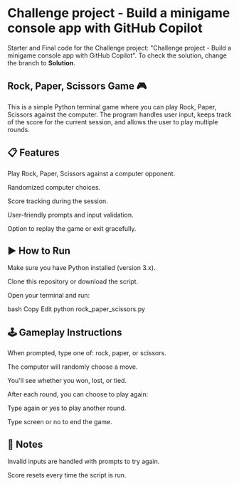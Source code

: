 # Challenge project - Build a minigame console app with GitHub Copilot

Starter and Final code for the Challenge project: "Challenge project - Build a minigame console app with GitHub Copilot". To check the solution, change the branch to **Solution**.

## Rock, Paper, Scissors Game 🎮
This is a simple Python terminal game where you can play Rock, Paper, Scissors against the computer. The program handles user input, keeps track of the score for the current session, and allows the user to play multiple rounds.

## 📋 Features
Play Rock, Paper, Scissors against a computer opponent.

Randomized computer choices.

Score tracking during the session.

User-friendly prompts and input validation.

Option to replay the game or exit gracefully.

## ▶️ How to Run
Make sure you have Python installed (version 3.x).

Clone this repository or download the script.

Open your terminal and run:

bash
Copy
Edit
python rock_paper_scissors.py
## 🕹️ Gameplay Instructions
When prompted, type one of: rock, paper, or scissors.

The computer will randomly choose a move.

You'll see whether you won, lost, or tied.

After each round, you can choose to play again:

Type again or yes to play another round.

Type screen or no to end the game.

## 📌 Notes
Invalid inputs are handled with prompts to try again.

Score resets every time the script is run.
